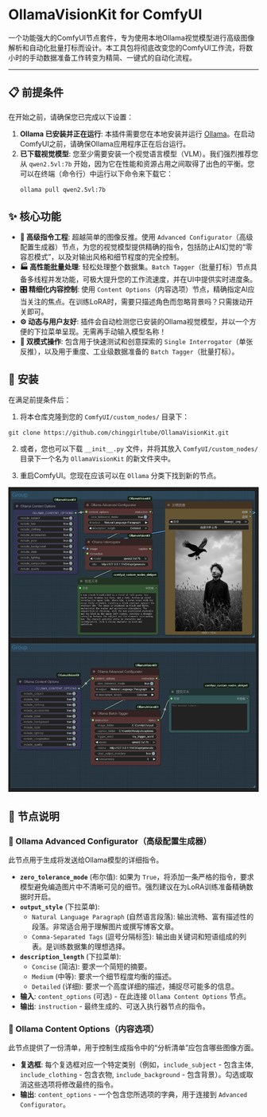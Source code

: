 # OllamaVisionKit for ComfyUI

一个功能强大的ComfyUI节点套件，专为使用本地Ollama视觉模型进行高级图像解析和自动化批量打标而设计。本工具包将彻底改变您的ComfyUI工作流，将数小时的手动数据准备工作转变为精简、一键式的自动化流程。

---

## 📋 前提条件

在开始之前，请确保您已完成以下设置：

1.  **Ollama 已安装并正在运行**: 本插件需要您在本地安装并运行 [Ollama](https://ollama.com/)。在启动ComfyUI之前，请确保Ollama应用程序正在后台运行。
2.  **已下载视觉模型**: 您至少需要安装一个视觉语言模型（VLM）。我们强烈推荐您从 `qwen2.5vl:7b` 开始，因为它在性能和资源占用之间取得了出色的平衡。您可以在终端（命令行）中运行以下命令来下载它：
    ```bash
    ollama pull qwen2.5vl:7b
    ```

## ✨ 核心功能

*   **🧠 高级指令工程**: 超越简单的图像反推。使用 `Advanced Configurator`（高级配置生成器）节点，为您的视觉模型提供精确的指令，包括防止AI幻觉的“零容忍模式”，以及对输出风格和细节程度的完全控制。
*   **🏭 高性能批量处理**: 轻松处理整个数据集。`Batch Tagger`（批量打标）节点具备多线程并发功能，可极大提升您的工作流速度，并在UI中提供实时进度条。
*   **🎛️ 精细化内容控制**: 使用 `Content Options`（内容选项）节点，精确指定AI应当关注的焦点。在训练LoRA时，需要只描述角色而忽略背景吗？只需拨动开关即可。
*   **⚙️ 动态与用户友好**: 插件会自动检测您已安装的Ollama视觉模型，并以一个方便的下拉菜单呈现。无需再手动输入模型名称！
*   **🔗 双模式操作**: 包含用于快速测试和创意探索的 `Single Interrogator`（单张反推），以及用于重度、工业级数据准备的 `Batch Tagger`（批量打标）。

## 🚀 安装

在满足前提条件后：

1.  将本仓库克隆到您的 `ComfyUI/custom_nodes/` 目录下：
```
git clone https://github.com/chinggirltube/OllamaVisionKit.git
```
    
2.  或者，您也可以下载 `__init__.py` 文件，并将其放入 `ComfyUI/custom_nodes/` 目录下一个名为 `OllamaVisionKit` 的新文件夹中。

3.  重启ComfyUI。您现在应该可以在 `Ollama` 分类下找到新的节点。


![image](https://raw.githubusercontent.com/chinggirltube/OllamaVisionKit/refs/heads/main/workflows.jpg)


## 📖 节点说明

### 🧠 Ollama Advanced Configurator（高级配置生成器）
此节点用于生成将发送给Ollama模型的详细指令。

*   **`zero_tolerance_mode`** (布尔值): 如果为 `True`，将添加一条严格的指令，要求模型避免编造图片中不清晰可见的细节。强烈建议在为LoRA训练准备精确数据时开启。
*   **`output_style`** (下拉菜单):
    *   `Natural Language Paragraph` (自然语言段落): 输出流畅、富有描述性的段落。非常适合用于理解图片或撰写博客文章。
    *   `Comma-Separated Tags` (逗号分隔标签): 输出由关键词和短语组成的列表。是训练数据集的理想选择。
*   **`description_length`** (下拉菜单):
    *   `Concise` (简洁): 要求一个简短的摘要。
    *   `Medium` (中等): 要求一个细节程度均衡的描述。
    *   `Detailed` (详细): 要求一个高度详细的描述，捕捉尽可能多的信息。
*   **输入**: `content_options` (可选) - 在此连接 `Ollama Content Options` 节点。
*   **输出**: `instruction` - 最终生成的、可送入执行器节点的指令。

### 🔧 Ollama Content Options（内容选项）
此节点提供了一份清单，用于控制生成指令中的“分析清单”应包含哪些图像方面。

*   **复选框**: 每个复选框对应一个特定类别（例如，`include_subject` - 包含主体, `include_clothing` - 包含衣物, `include_background` - 包含背景）。勾选或取消这些选项将修改最终的指令。
*   **输出**: `content_options` - 一个包含您所选项的字典，用于连接到 `Advanced Configurator`。
